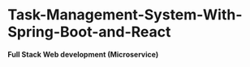 # Task-Management-System-With-Spring-Boot-and-React
<b>Full Stack Web development (Microservice)</b>
